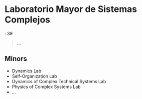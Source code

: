 # Laboratorio Mayor de Sistemas Complejos

: 39

> …
> 

## Minors

- Dynamics Lab
- Self-Organization Lab
- Dynamics of Complex Technical Systems Lab
- Physics of Complex Systems Lab
- …